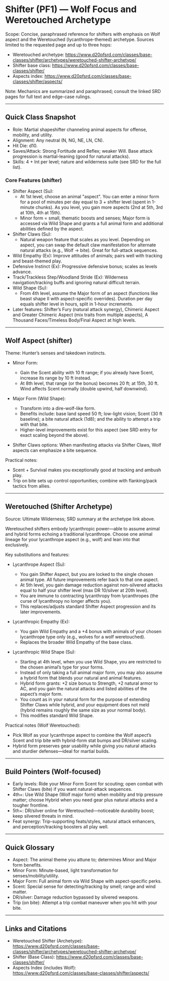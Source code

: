 # Shifter (PF1) — Wolf Focus and Weretouched Archetype

Scope: Concise, paraphrased reference for shifters with emphasis on Wolf aspect and the Weretouched (lycanthrope-themed) archetype. Sources limited to the requested page and up to three hops:

- Weretouched archetype: https://www.d20pfsrd.com/classes/base-classes/shifter/archetypes/weretouched-shifter-archetype/
- Shifter base class: https://www.d20pfsrd.com/classes/base-classes/shifter/
- Aspects index: https://www.d20pfsrd.com/classes/base-classes/shifter/aspects/

Note: Mechanics are summarized and paraphrased; consult the linked SRD pages for full text and edge-case rulings.

---

## Quick Class Snapshot

- Role: Martial shapeshifter channeling animal aspects for offense, mobility, and utility.
- Alignment: Any neutral (N, NG, NE, LN, CN).
- Hit Die: d10.
- Saves/Attack: Strong Fortitude and Reflex; weaker Will. Base attack progression is martial-leaning (good for natural attacks).
- Skills: 4 + Int per level; nature and wilderness suite (see SRD for the full list).

### Core Features (shifter)

- Shifter Aspect (Su):
  - At 1st level, choose an animal "aspect". You can enter a minor form for a pool of minutes per day equal to 3 + shifter level (spent in 1-minute chunks). As you level, you gain more aspects (2nd at 5th, 3rd at 10th, 4th at 15th).
  - Minor form = small, thematic boosts and senses; Major form is accessed via Wild Shape and grants a full animal form and additional abilities defined by the aspect.
- Shifter Claws (Su):
  - Natural weapon feature that scales as you level. Depending on aspect, you can swap the default claw manifestation for alternate natural attacks (e.g., Wolf → bite). Great for full-attack sequences.
- Wild Empathy (Ex): Improve attitudes of animals; pairs well with tracking and beast-themed play.
- Defensive Instinct (Ex): Progressive defensive bonus; scales as levels advance.
- Track/Trackless Step/Woodland Stride (Ex): Wilderness navigation/tracking buffs and ignoring natural difficult terrain.
- Wild Shape (Su):
  - From 4th level, assume the Major form of an aspect (functions like beast shape II with aspect-specific overrides). Duration per day equals shifter level in hours, split in 1-hour increments.
- Later features: Shifter’s Fury (natural attack synergy), Chimeric Aspect and Greater Chimeric Aspect (mix traits from multiple aspects), A Thousand Faces/Timeless Body/Final Aspect at high levels.

---

## Wolf Aspect (shifter)

Theme: Hunter’s senses and takedown instincts.

- Minor Form:
  - Gain the Scent ability with 10 ft range; if you already have Scent, increase its range by 10 ft instead.
  - At 8th level, that range (or the bonus) becomes 20 ft; at 15th, 30 ft. Wind affects Scent normally (double upwind, half downwind).

- Major Form (Wild Shape):
  - Transform into a dire-wolf-like form.
  - Benefits include: base land speed 50 ft; low-light vision; Scent (30 ft baseline); a bite natural attack (1d8); and the ability to attempt a trip with that bite.
  - Higher-level improvements exist for this aspect (see SRD entry for exact scaling beyond the above).

- Shifter Claws options: When manifesting attacks via Shifter Claws, Wolf aspects can emphasize a bite sequence.

Practical notes:

- Scent + Survival makes you exceptionally good at tracking and ambush play.
- Trip on bite sets up control opportunities; combine with flanking/pack tactics from allies.

---

## Weretouched (Shifter Archetype)

Source: Ultimate Wilderness; SRD summary at the archetype link above.

Weretouched shifters embody lycanthropic power—able to assume animal and hybrid forms echoing a traditional lycanthrope. Choose one animal lineage for your lycanthrope aspect (e.g., wolf) and lean into that exclusively.

Key substitutions and features:

- Lycanthrope Aspect (Su):
  - You gain Shifter Aspect, but you are locked to the single chosen animal type. All future improvements refer back to that one aspect.
  - At 5th level, you gain damage reduction against non-silvered attacks equal to half your shifter level (max DR 10/silver at 20th level).
  - You are immune to contracting lycanthropy from lycanthropes (the curse of lycanthropy no longer affects you).
  - This replaces/adjusts standard Shifter Aspect progression and its later improvements.

- Lycanthropic Empathy (Ex):
  - You gain Wild Empathy and a +4 bonus with animals of your chosen lycanthrope type only (e.g., wolves for a wolf weretouched).
  - Replaces the broader Wild Empathy of the base class.

- Lycanthropic Wild Shape (Su):
  - Starting at 4th level, when you use Wild Shape, you are restricted to the chosen animal’s type for your forms.
  - Instead of only taking a full animal major form, you may also assume a hybrid form that blends your natural and animal features.
  - Hybrid form grants: +2 size bonus to Strength, +2 natural armor to AC, and you gain the natural attacks and listed abilities of the aspect’s major form.
  - You count as in your natural form for the purpose of extending Shifter Claws while hybrid, and your equipment does not meld (hybrid remains roughly the same size as your normal body).
  - This modifies standard Wild Shape.

Practical notes (Wolf Weretouched):

- Pick Wolf as your lycanthrope aspect to combine the Wolf aspect’s Scent and trip bite with hybrid-form stat bumps and DR/silver scaling.
- Hybrid form preserves gear usability while giving you natural attacks and sturdier defenses—ideal for martial builds.

---

## Build Pointers (Wolf-focused)

- Early levels: Ride your Minor Form Scent for scouting; open combat with Shifter Claws (bite) if you want natural-attack sequences.
- 4th+: Use Wild Shape (Wolf major form) when mobility and trip pressure matter; choose Hybrid when you need gear plus natural attacks and a tougher frontline.
- 5th+: DR/silver online for Weretouched—noticeable durability boost; keep silvered threats in mind.
- Feat synergy: Trip-supporting feats/styles, natural attack enhancers, and perception/tracking boosters all play well.

---

## Quick Glossary

- Aspect: The animal theme you attune to; determines Minor and Major form benefits.
- Minor Form: Minute-based, light transformation for senses/mobility/utility.
- Major Form: Full animal form via Wild Shape with aspect-specific perks.
- Scent: Special sense for detecting/tracking by smell; range and wind matter.
- DR/silver: Damage reduction bypassed by silvered weapons.
- Trip (on bite): Attempt a trip combat maneuver when you hit with your bite.

---

## Links and Citations

- Weretouched Shifter (Archetype): https://www.d20pfsrd.com/classes/base-classes/shifter/archetypes/weretouched-shifter-archetype/
- Shifter (Base Class): https://www.d20pfsrd.com/classes/base-classes/shifter/
- Aspects Index (includes Wolf): https://www.d20pfsrd.com/classes/base-classes/shifter/aspects/

